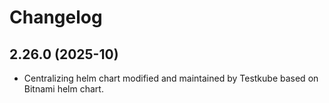 # Changelog

## 2.26.0 (2025-10)

* Centralizing helm chart modified and maintained by Testkube based on Bitnami helm chart.
